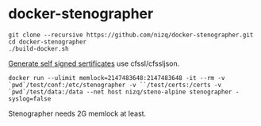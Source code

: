 # docker-stenographer

```
git clone --recursive https://github.com/nizq/docker-stenographer.git
cd docker-stenographer
./build-docker.sh
```

[Generate self signed sertificates](https://github.com/coreos/docs/blob/master/os/generate-self-signed-certificates.md) use cfssl/cfssljson. 

```
docker run --ulimit memlock=2147483648:2147483648 -it --rm -v `pwd`/test/conf:/etc/stenographer -v ``/test/certs:/certs -v `pwd`/test/data:/data --net host nizq/steno-alpine stenographer -syslog=false
```

Stenographer needs 2G memlock at least.
